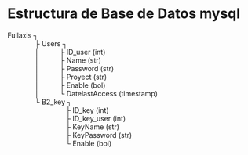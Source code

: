 #  Estructura de Base de Datos mysql

Fullaxis  ┐ <br />
&emsp;&emsp;&emsp;&emsp;├ Users ┐<br />
&emsp;&emsp;&emsp;&emsp;│&emsp;&emsp;&emsp;├ ID_user (int)<br />
&emsp;&emsp;&emsp;&emsp;│&emsp;&emsp;&emsp;├ Name (str)<br />
&emsp;&emsp;&emsp;&emsp;│&emsp;&emsp;&emsp;├ Password (str)<br />
&emsp;&emsp;&emsp;&emsp;│&emsp;&emsp;&emsp;├ Proyect (str)<br />
&emsp;&emsp;&emsp;&emsp;│&emsp;&emsp;&emsp;├ Enable (bol)<br />
&emsp;&emsp;&emsp;&emsp;│&emsp;&emsp;&emsp;└ DatelastAccess (timestamp)<br />
&emsp;&emsp;&emsp;&emsp;└ B2_key ┐<br />
&emsp;&emsp;&emsp;&emsp;&emsp;&emsp;&emsp;&emsp;&ensp;├ ID_key (int)<br />
&emsp;&emsp;&emsp;&emsp;&emsp;&emsp;&emsp;&emsp;&ensp;├ ID_key_user (int)<br />
&emsp;&emsp;&emsp;&emsp;&emsp;&emsp;&emsp;&emsp;&ensp;├ KeyName (str)<br />
&emsp;&emsp;&emsp;&emsp;&emsp;&emsp;&emsp;&emsp;&ensp;├ KeyPassword (str)<br />
&emsp;&emsp;&emsp;&emsp;&emsp;&emsp;&emsp;&emsp;&ensp;└ Enable (bol)<br />
